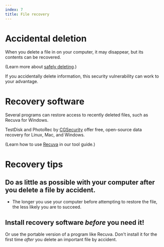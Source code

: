 ```yaml
---
index: 7
title: File recovery
---
```

# Accidental deletion

When you delete a file in on your computer, it may disappear, but its contents can be recovered.

(Learn more about [safely deleting](umbrella://lesson/safely-deleting).) 

If you accidentally delete information, this security vulnerability can work to your advantage. 

# Recovery software

Several programs can restore access to recently deleted files, such as Recuva for Windows. 

TestDisk and PhotoRec by [CGSecurity](www.cgsecurity.org/) offer free, open-source data recovery for Linux, Mac, and Windows.

(Learn how to use [Recuva](umbrella://lesson/recuva) in our tool guide.)

# Recovery tips

## Do as little as possible with your computer after you delete a file by accident. 

*	The longer you use your computer before attempting to restore the file, the less likely you are to succeed. 

## Install recovery software *before* you need it! 

Or use the portable version of a program like Recuva. Don't install it for the first time *after* you delete an important file by accident.